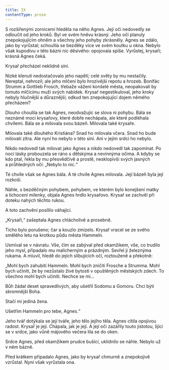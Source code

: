 ```yaml
---
title: IX
contentType: prose
---
```


<section>

S rozšířenými zornicemi hleděla na něho Agnes. Její oči nedovedly se odloučit od jeho kroků. Byl ve svém hněvu krásný. Jeho oči planuly znepokojujícím ohněm a všechny jeho pohyby zkrásněly. Agnes se zdálo, jako by vyrůstal; schoulila se bezděky více ve svém koutku u okna. Nebylo však kupodivu v této bázni nic děsivého: opojovala spíše. Vyrůstej, krysaři; krásná Agnes čeká.

Krysař přecházel neklidně síní.

Nízké klenutí nedostačovalo jeho napětí; celé světy by mu nestačily. Nereptal, nehrozil; ale jeho mlčení bylo hrozivější repotu a hrozeb. Bonifác Strumm a Gottlieb Frosch, třebaže vážení konšelé města, neopakovali by tomuto mlčícímu muži svých nabídek. Krysař negestikuloval, jeho kroky nebyly hlučnější a důraznější; odkud ten znepokojující dojem němého přecházení?

Dlouho choulila se tak Agnes, neodvažujíc se slova ni pohybu. Bála se neznámé moci krysařovy, které dobře nechápala, ale které podléhala chvílemi. Bála se a milovala svou bázeň. Milovala také krysaře.

Milovala také dlouhého Kristiána? Snad ho milovala včera. Snad ho bude milovati zítra. Ale nyní ho nebylo v této síni. Ani v jejím srdci ho nebylo.

Nikdo nedovedl tak milovat jako Agnes a nikdo nedovedl tak zapomínat. Po noci lásky probouzela se ráno s dětskýma a nevinnýma očima. A kdyby se kdo ptal, řekla by mu přesvědčivě a prostě, nesklopivši svých jasných a průhledných očí: „Nebylo to nic.“

Té chvíle však se Agnes bála. A té chvíle Agnes milovala. Její bázeň byla její rozkoší.

Náhle, s bezděčným pohybem, pohybem, ve kterém bylo konejšení matky a lichocení milenky, objala Agnes hrdlo krysařovo. Krysař se zachvěl při doteku nahých těchto rukou.

A toto zachvění posílilo váhající.

„Krysaři,“ zašeptala Agnes chlácholivě a prosebně.

Ticho bylo porušeno; čar a kouzlo zmizelo. Krysař vracel se ze svého smělého letu na krotkou půdu města Hammeln.

Usmíval se v návratu. Vše, čím se zabýval před okamžikem, vše, co trudilo jeho mysl, připadalo mu malicherným a prázdným. Sevřel ji železnýma rukama. A mluvil, hledě do jejích slibujících očí, roztouženě a překotně:

„Mohl bych zahubiti Hammeln. Mohl bych zničiti Frosche a Strum­ma. Mohl bych učiniti, že by nezůstalo živé bytosti v opuštěných městských zdech. To všechno mohl bych učiniti. Nechce se mi…

Bůh žádal deset spravedlivých, aby ušetřil Sodomu a Gomoru. Chci býti skromnější Boha.

Stačí mi jediná žena.

Ušetřím Hammeln pro tebe, Agnes.“

Jeho tvář dotýkala se její tváře, jeho tělo jejího těla. Agnes cítila opojivou radost. Krysař je její. Chápala, jak je její. A její oči zazářily touto jistotou, lijící se v srdce, jako vůně májového večera lila se do oken.

Srdce Agnes, před okamžikem prudce bušící, uklidnilo se náhle. Nebylo už v něm bázně.

Před krátkem připadalo Agnes, jako by krysař chmurně a znepokojivě vzrůstal. Nyní však vyrůstala ona.

</section>

